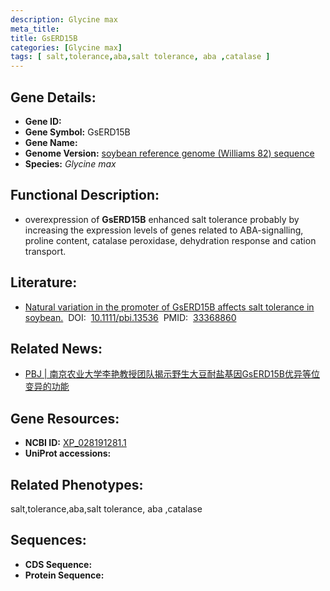 ```yaml
---
description: Glycine max
meta_title:
title: GsERD15B
categories: [Glycine max]
tags: [ salt,tolerance,aba,salt tolerance, aba ,catalase ]
---
```


## Gene Details:
- **Gene ID:**	[]()
- **Gene Symbol:** GsERD15B
- **Gene Name:** 
- **Genome Version:** [soybean reference genome (Williams 82) sequence]()
- **Species:** *Glycine max*

## Functional Description:
   - overexpression of **GsERD15B** enhanced salt tolerance probably by increasing the expression levels of genes related to ABA-signalling, proline content, catalase peroxidase, dehydration response and cation transport.

## Literature:
   - [Natural variation in the promoter of GsERD15B affects salt tolerance in soybean.]( https://onlinelibrary.wiley.com/doi/10.1111/pbi.13536)&nbsp;&nbsp;DOI:&nbsp;&nbsp;[10.1111/pbi.13536](https://onlinelibrary.wiley.com/doi/10.1111/pbi.13536)&nbsp;&nbsp;PMID:&nbsp;&nbsp;[33368860](https://pubmed.ncbi.nlm.nih.gov/33368860/)

## Related News:
   - [PBJ | 南京农业大学李艳教授团队揭示野生大豆耐盐基因GsERD15B优异等位变异的功能](https://mp.weixin.qq.com/s?__biz=Mzg3MDEwNDEyMg==&mid=2247502350&idx=1&sn=a01a70105c0e3063e1008bf18837deab&chksm=ce90675bf9e7ee4dcb413275afd985e638f405333e001f76dc4323cd2b6bf34fb90dc944d502&scene=27#wechat_redirect)

## Gene Resources:
- **NCBI ID:** [XP_028191281.1](https://www.ncbi.nlm.nih.gov/gene/?term=XP_028191281.1)
- **UniProt accessions:** [](https://www.uniprot.org/uniprotkb//entry)

## Related Phenotypes:
salt,tolerance,aba,salt tolerance, aba ,catalase

## Sequences:
- **CDS Sequence:**
- **Protein Sequence:**
